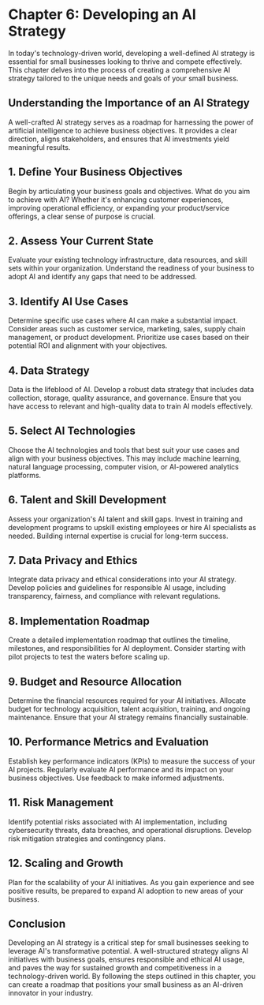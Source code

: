 Chapter 6: Developing an AI Strategy
====================================

In today's technology-driven world, developing a well-defined AI strategy is essential for small businesses looking to thrive and compete effectively. This chapter delves into the process of creating a comprehensive AI strategy tailored to the unique needs and goals of your small business.

**Understanding the Importance of an AI Strategy**
--------------------------------------------------

A well-crafted AI strategy serves as a roadmap for harnessing the power of artificial intelligence to achieve business objectives. It provides a clear direction, aligns stakeholders, and ensures that AI investments yield meaningful results.

**1. Define Your Business Objectives**
--------------------------------------

Begin by articulating your business goals and objectives. What do you aim to achieve with AI? Whether it's enhancing customer experiences, improving operational efficiency, or expanding your product/service offerings, a clear sense of purpose is crucial.

**2. Assess Your Current State**
--------------------------------

Evaluate your existing technology infrastructure, data resources, and skill sets within your organization. Understand the readiness of your business to adopt AI and identify any gaps that need to be addressed.

**3. Identify AI Use Cases**
----------------------------

Determine specific use cases where AI can make a substantial impact. Consider areas such as customer service, marketing, sales, supply chain management, or product development. Prioritize use cases based on their potential ROI and alignment with your objectives.

**4. Data Strategy**
--------------------

Data is the lifeblood of AI. Develop a robust data strategy that includes data collection, storage, quality assurance, and governance. Ensure that you have access to relevant and high-quality data to train AI models effectively.

**5. Select AI Technologies**
-----------------------------

Choose the AI technologies and tools that best suit your use cases and align with your business objectives. This may include machine learning, natural language processing, computer vision, or AI-powered analytics platforms.

**6. Talent and Skill Development**
-----------------------------------

Assess your organization's AI talent and skill gaps. Invest in training and development programs to upskill existing employees or hire AI specialists as needed. Building internal expertise is crucial for long-term success.

**7. Data Privacy and Ethics**
------------------------------

Integrate data privacy and ethical considerations into your AI strategy. Develop policies and guidelines for responsible AI usage, including transparency, fairness, and compliance with relevant regulations.

**8. Implementation Roadmap**
-----------------------------

Create a detailed implementation roadmap that outlines the timeline, milestones, and responsibilities for AI deployment. Consider starting with pilot projects to test the waters before scaling up.

**9. Budget and Resource Allocation**
-------------------------------------

Determine the financial resources required for your AI initiatives. Allocate budget for technology acquisition, talent acquisition, training, and ongoing maintenance. Ensure that your AI strategy remains financially sustainable.

**10. Performance Metrics and Evaluation**
------------------------------------------

Establish key performance indicators (KPIs) to measure the success of your AI projects. Regularly evaluate AI performance and its impact on your business objectives. Use feedback to make informed adjustments.

**11. Risk Management**
-----------------------

Identify potential risks associated with AI implementation, including cybersecurity threats, data breaches, and operational disruptions. Develop risk mitigation strategies and contingency plans.

**12. Scaling and Growth**
--------------------------

Plan for the scalability of your AI initiatives. As you gain experience and see positive results, be prepared to expand AI adoption to new areas of your business.

**Conclusion**
--------------

Developing an AI strategy is a critical step for small businesses seeking to leverage AI's transformative potential. A well-structured strategy aligns AI initiatives with business goals, ensures responsible and ethical AI usage, and paves the way for sustained growth and competitiveness in a technology-driven world. By following the steps outlined in this chapter, you can create a roadmap that positions your small business as an AI-driven innovator in your industry.
